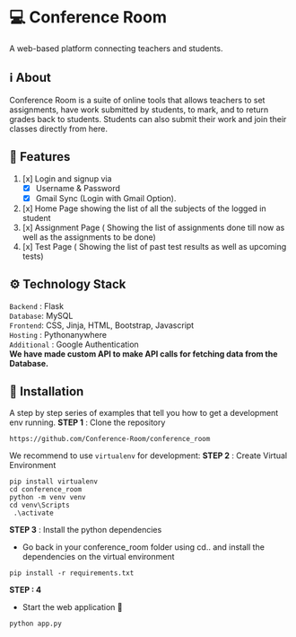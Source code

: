 

# 💻 Conference Room
A web-based platform connecting teachers and students.

## ℹ About
Conference Room is a suite of online tools that allows teachers to set assignments, have work submitted by students, to mark, and to return grades back to students. Students can also submit their work and join their classes directly from here.



## 🎇 Features
1. [x] Login and signup via
   - [x] Username & Password
   - [x] Gmail Sync (Login with Gmail Option).
2. [x] Home Page showing the list of all the subjects of the logged in student
3. [x] Assignment Page ( Showing the list of assignments done till now as well as the assignments to
be done)
4. [x] Test Page ( Showing the list of past test results as well as upcoming tests)
 
## ⚙ Technology Stack
`Backend` : Flask <br>
`Database`: MySQL <br>
`Frontend`: CSS, Jinja, HTML, Bootstrap, Javascript  <br>
`Hosting` : Pythonanywhere <br>
`Additional` : Google Authentication <br>
**We have made custom API to make API calls for fetching data from the Database.**

## 🔧 Installation

A step by step series of examples that tell you how to get a development env running.
**STEP 1** : Clone the repository
```
https://github.com/Conference-Room/conference_room
```

We recommend to use `virtualenv` for development:
**STEP 2** : Create Virtual Environment

```
pip install virtualenv
cd conference_room
python -m venv venv
cd venv\Scripts
 .\activate
```

**STEP 3** : Install the python dependencies 

- Go back in your conference_room folder using cd.. and install the dependencies on the virtual environment
```
pip install -r requirements.txt
```

**STEP : 4**
- Start the web application 🥳
```
python app.py
```

<!-- ### Some Salient Features
**Features for Teachers**
 * Teachers can upload assigment and grade the assignments
 * Can see other students enrolled       
 * Can create new class
 * Preview & Route in Enrolled class
 * Can view the work of any class
 * Teachers can annouce anything to the whole class at once
 * Teachers can create a meet link

**Features for Students**
* Students can upload the work done and check marks provided by teacher
* See other friends and teachers             
* Store work as submission         
* Students can enroll into a new classroom
* Preview & Route in Enrolled class
* Can view the work of any class
* Students can ask their doubts directly from the teacher
* Student can directly join the classes via the link -->




